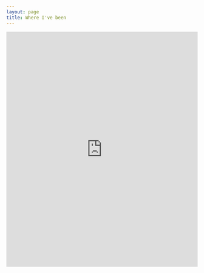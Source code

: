 ```yaml
---
layout: page
title: Where I've been
---
```


<p><iframe src="https://maps.google.com/maps/ms?ie=UTF8&amp;hl=en&amp;msa=0&amp;msid=109486002831580400653.00047c435aaf8d91c708e&amp;ll=37.159074,-52.783126&amp;spn=40.624938,105.335541&amp;t=h&amp;output=embed" width="100%" height="620px" frameborder="0" marginwidth="0" marginheight="0" scrolling="no"></iframe></p>
<p><style>
.entry-header {<br />
  display: none !important;<br />
}<br />
.site-content {<br />
  padding-top: 0px !important;<br />
}<br />
body > div.container {<br />
    width: 100%;<br />
    padding: 0;<br />
}<br />
body > div.container > .row > .col-sm-8 {<br />
    width: 100% !important;<br />
    margin: 0 !important;<br />
}<br />
#blog {<br />
    padding-top: 0;<br />
}<br />
#blog .blog-post {<br />
    padding: 20px !important;<br />
    margin-bottom: 0 !important;<br />
}<br />
</style></p>
